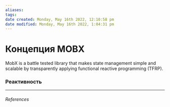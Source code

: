```yaml
---
aliases: 
tags: 
date created: Monday, May 16th 2022, 12:10:58 pm
date modified: Monday, May 16th 2022, 1:04:31 pm
---
```


# Концепция MOBX

MobX is a battle tested library that makes state management simple and scalable by transparently applying functional reactive programming (TFRP).

### Реактивность

---

###### References
